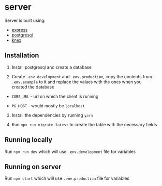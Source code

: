 # server

Server is built using:

- [express](https://expressjs.com/)
- [postgresql](https://www.postgresql.org/)
- [knex](http://knexjs.org/)

## Installation

1. Install postgresql and create a database

2. Create `.env.development` and `.env.production`, copy the contents from `.env.example` to it and replace the values with the ones when you created the database

- `CORS_URL` - url on which the client is running

- `PG_HOST` - would mostly be `localhost`

3. Install the dependencies by running `yarn`

4. Run `npx run migrate-latest` to create the table with the necessary fields

## Running locally

Run `npm run dev` which will use `.env.development` file for variables

## Running on server

Run `npm start` which will use `.env.production` file for variables
